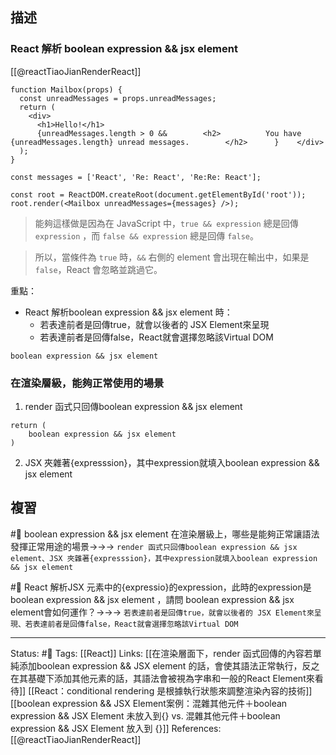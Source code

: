 ## 描述
### React 解析 boolean expression && jsx element
[[@reactTiaoJianRenderReact]]
```
function Mailbox(props) {
  const unreadMessages = props.unreadMessages;
  return (
    <div>
      <h1>Hello!</h1>
      {unreadMessages.length > 0 &&        <h2>          You have {unreadMessages.length} unread messages.        </h2>      }    </div>
  );
}

const messages = ['React', 'Re: React', 'Re:Re: React'];

const root = ReactDOM.createRoot(document.getElementById('root'));
root.render(<Mailbox unreadMessages={messages} />);
```

> 能夠這樣做是因為在 JavaScript 中，`true && expression` 總是回傳 `expression` ，而 `false && expression` 總是回傳 `false`。

> 所以，當條件為 `true` 時，`&&` 右側的 element 會出現在輸出中，如果是 `false`，React 會忽略並跳過它。


重點：
- React 解析boolean expression && jsx element  時：
	- 若表達前者是回傳true，就會以後者的 JSX Element來呈現
	- 若表達前者是回傳false，React就會選擇忽略該Virtual DOM
```
boolean expression && jsx element
```


### 在渲染層級，能夠正常使用的場景

1. render 函式只回傳boolean expression && jsx element
```
return (
	boolean expression && jsx element
)
```

2. JSX 夾雜著{expresssion}，其中expression就填入boolean expression && jsx element


## 複習
#🧠 boolean expression && jsx element 在渲染層級上，哪些是能夠正常讓語法發揮正常用途的場景->->-> `render 函式只回傳boolean expression && jsx element、JSX 夾雜著{expresssion}，其中expression就填入boolean expression && jsx element`
<!--SR:!2022-10-10,19,250-->

#🧠 React 解析JSX 元素中的{expressio}的expression，此時的expression是boolean expression && jsx element ，請問 boolean expression && jsx element會如何運作？->->-> `若表達前者是回傳true，就會以後者的 JSX Element來呈現、若表達前者是回傳false，React就會選擇忽略該Virtual DOM`
<!--SR:!2022-09-23,10,250-->




---
Status: #🌱 
Tags:
[[React]] 
Links:
[[在渲染層面下，render 函式回傳的內容若單純添加boolean expression && JSX element 的話，會使其語法正常執行，反之在其基礎下添加其他元素的話，其語法會被視為字串和一般的React Element來看待]]
[[React：conditional rendering 是根據執行狀態來調整渲染內容的技術]]
[[boolean expression && JSX Element案例：混雜其他元件＋boolean expression && JSX Element 未放入到{} vs. 混雜其他元件＋boolean expression && JSX Element 放入到 {}]]
References:
[[@reactTiaoJianRenderReact]]